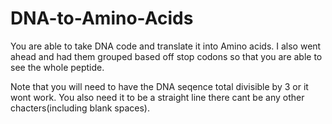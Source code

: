 # DNA-to-Amino-Acids

You are able to take DNA code and translate it into Amino acids. I also went ahead and had them grouped based off stop codons
so that you are able to see the whole peptide.

Note that you will need to have the DNA seqence total divisible by 3 or it wont work. You also need it to be a straight line there
cant be any other chacters(including blank spaces).
